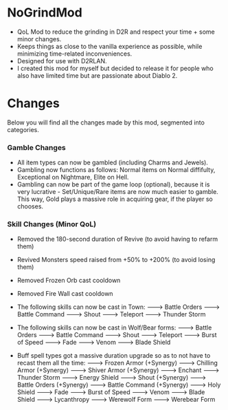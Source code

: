 # NoGrindMod
- QoL Mod to reduce the grinding in D2R and respect your time + some minor changes.
- Keeps things as close to the vanilla experience as possible, while minimizing time-related inconveniences.
- Designed for use with D2RLAN.
- I created this mod for myself but decided to release it for people who also have limited time but are passionate about Diablo 2.

# Changes

Below you will find all the changes made by this mod, segmented into categories.

### Gamble Changes
- All item types can now be gambled (including Charms and Jewels).
- Gambling now functions as follows: Normal items on Normal diffifulty, Exceptional on Nightmare, Elite on Hell.
- Gambling can now be part of the game loop (optional), because it is very lucrative - Set/Unique/Rare items are now much easier to gamble. This way, Gold plays a massive role in acquiring gear, if the player so chooses.

### Skill Changes (Minor QoL)
- Removed the 180-second duration of Revive (to avoid having to refarm them)
- Revived Monsters speed raised from +50% to +200% (to avoid losing them)
- Removed Frozen Orb cast cooldown
- Removed Fire Wall cast cooldown

- The following skills can now be cast in Town:
    ---> Battle Orders
    ---> Battle Command
    ---> Shout
    ---> Teleport
    ---> Thunder Storm

- The following skills can now be cast in Wolf/Bear forms:
    ---> Battle Orders
    ---> Battle Command
    ---> Shout
    ---> Teleport
    ---> Burst of Speed
    ---> Fade
    ---> Venom
    ---> Blade Shield

- Buff spell types got a massive duration upgrade so as to not have to recast them all the time:
    ---> Frozen Armor (+Synergy)
    ---> Chilling Armor (+Synergy)
    ---> Shiver Armor (+Synergy)
    ---> Enchant
    ---> Thunder Storm
    ---> Energy Shield
    ---> Shout (+Synergy)
    ---> Battle Orders (+Synergy)
    ---> Battle Command (+Synergy)
    ---> Holy Shield
    ---> Fade
    ---> Burst of Speed
    ---> Venom
    ---> Blade Shield
    ---> Lycanthropy
    ---> Werewolf Form
    ---> Werebear Form